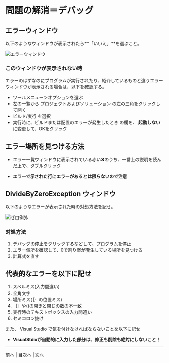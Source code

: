 # 問題の解消＝デバッグ

## エラーウィンドウ
以下のようなウィンドウが表示されたら**「いいえ」**を選ぶこと。

![エラーウィンドウ](imgs/0300.png)

### このウィンドウが表示されない時
エラーのはずなのにプログラムが実行されたり、紹介しているものと違うエラーウィンドウが表示される場合は、以下を確認する。

- ツールメニュー＞オプションを選ぶ
- 左の一覧から プロジェクトおよびソリューション の左の三角をクリックして開く
- ビルド/実行 を選択
- 実行時に、ビルドまたは配置のエラーが発生したとき の欄を、 **起動しない** に変更して、OKをクリック


## エラー場所を見つける方法

- エラー一覧ウィンドウに表示されている赤い✖のうち、一番上の説明を読んだ上で、ダブルクリック

- **エラーで示された行にエラーがあるとは限らないので注意**

## DivideByZeroException ウィンドウ
以下のようなエラーが表示された時の対処方法を記せ。

![ゼロ例外](imgs/0301.png)

### 対処方法
1. デバッグの停止をクリックするなどして、プログラムを停止
2. エラー個所を確認して、0で割り案が発生している場所を見つける
3. 計算式を直す

## 代表的なエラーを以下に記せ
1. スペルミス(入力間違い)
2. 全角文字
3. 場所ミス(｛｝の位置ミス)
4. ｛｝や()の開きと閉じの数の不一致
5. 実行時のテキストボックスの入力間違い
6. セミコロン抜け

また、 Visual Studio で気を付けなければならないことを以下に記せ
- **VisualStdioが自動的に入力した部分は、修正も削除も絶対にしないこと！**

---

[前へ](README.md#%E3%83%97%E3%83%AD%E3%82%B0%E3%83%A9%E3%83%9F%E3%83%B3%E3%82%B0%E3%81%AE%E8%82%9D) | [目次へ](README.md#%E7%9B%AE%E6%AC%A1) | [次へ](04.md)
